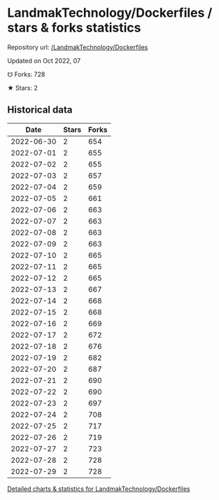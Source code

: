 # LandmakTechnology/Dockerfiles / stars & forks statistics

Repository url: [/LandmakTechnology/Dockerfiles](https://github.com/LandmakTechnology/Dockerfiles)

Updated on Oct 2022, 07

☋ Forks: 728

★ Stars: 2

## Historical data
| Date | Stars | Forks |
|------|-------|-------|
| 2022-06-30 | 2 | 654 | 
| 2022-07-01 | 2 | 655 | 
| 2022-07-02 | 2 | 655 | 
| 2022-07-03 | 2 | 657 | 
| 2022-07-04 | 2 | 659 | 
| 2022-07-05 | 2 | 661 | 
| 2022-07-06 | 2 | 663 | 
| 2022-07-07 | 2 | 663 | 
| 2022-07-08 | 2 | 663 | 
| 2022-07-09 | 2 | 663 | 
| 2022-07-10 | 2 | 665 | 
| 2022-07-11 | 2 | 665 | 
| 2022-07-12 | 2 | 665 | 
| 2022-07-13 | 2 | 667 | 
| 2022-07-14 | 2 | 668 | 
| 2022-07-15 | 2 | 668 | 
| 2022-07-16 | 2 | 669 | 
| 2022-07-17 | 2 | 672 | 
| 2022-07-18 | 2 | 676 | 
| 2022-07-19 | 2 | 682 | 
| 2022-07-20 | 2 | 687 | 
| 2022-07-21 | 2 | 690 | 
| 2022-07-22 | 2 | 690 | 
| 2022-07-23 | 2 | 697 | 
| 2022-07-24 | 2 | 708 | 
| 2022-07-25 | 2 | 717 | 
| 2022-07-26 | 2 | 719 | 
| 2022-07-27 | 2 | 723 | 
| 2022-07-28 | 2 | 728 | 
| 2022-07-29 | 2 | 728 | 


[Detailed charts & statistics for LandmakTechnology/Dockerfiles](https://reviewgithub.com/rep/LandmakTechnology/Dockerfiles)
